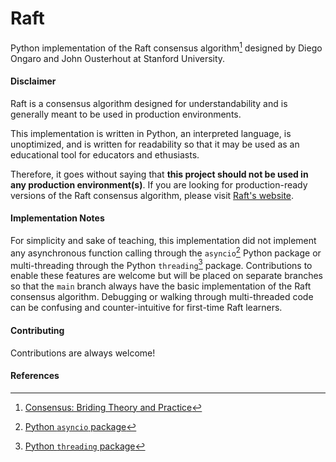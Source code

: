 # Raft

Python implementation of the Raft consensus algorithm[^raft_book] designed by Diego Ongaro and John Ousterhout at Stanford University.

#### Disclaimer

Raft is a consensus algorithm designed for understandability and is generally meant to be used in production environments.

This implementation is written in Python, an interpreted language, is unoptimized, and is written for readability so that it may be used as an educational tool for educators and ethusiasts.

Therefore, it goes without saying that **this project should not be used in any production environment(s)**. If you are looking for production-ready versions of the Raft consensus algorithm, please visit [Raft's website](https://raft.github.io/).

#### Implementation Notes

For simplicity and sake of teaching, this implementation did not implement any asynchronous function calling through the `asyncio`[^asyncio_package] Python package or multi-threading through the Python `threading`[^threading_package] package. Contributions to enable these features are welcome but will be placed on separate branches so that the `main` branch always have the basic implementation of the Raft consensus algorithm. Debugging or walking through multi-threaded code can be confusing and counter-intuitive for first-time Raft learners.

#### Contributing

Contributions are always welcome!

#### References

[^raft_book]: [Consensus: Briding Theory and Practice](https://raw.githubusercontent.com/ongardie/dissertation/master/book.pdf)
[^asyncio_package]: [Python `asyncio` package](https://docs.python.org/3/library/asyncio.html)
[^threading_package]: [Python `threading` package](https://docs.python.org/3/library/threading.html)
